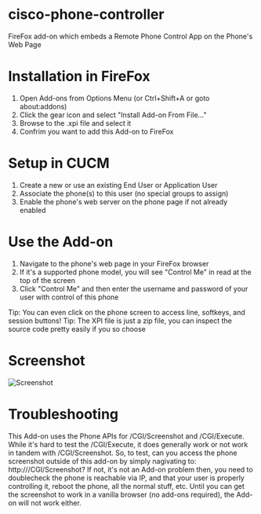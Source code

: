 # cisco-phone-controller
FireFox add-on which embeds a Remote Phone Control App on the Phone's Web Page

# Installation in FireFox
1. Open Add-ons from Options Menu (or Ctrl+Shift+A or goto about:addons)
2. Click the gear icon and select "Install Add-on From File..."
3. Browse to the .xpi file and select it
4. Confrim you want to add this Add-on to FireFox

# Setup in CUCM
1. Create a new or use an existing End User or Application User
2. Associate the phone(s) to this user (no special groups to assign)
3. Enable the phone's web server on the phone page if not already enabled

# Use the Add-on
1. Navigate to the phone's web page in your FireFox browser
2. If it's a supported phone model, you will see "Control Me" in read at the top of the screen
3. Click "Control Me" and then enter the username and password of your user with control of this phone

Tip: You can even click on the phone screen to access line, softkeys, and session buttons!
Tip: The XPI file is just a zip file, you can inspect the source code pretty easily if you so choose

# Screenshot
![Screenshot](https://i.imgur.com/SOCAAE3.png)

# Troubleshooting
This Add-on uses the Phone APIs for /CGI/Screenshot and /CGI/Execute.  While it's hard to test the /CGI/Execute, it does generally work or not work in tandem with /CGI/Screenshot.
So, to test, can you access the phone screenshot outside of this add-on by simply nagivating to: http://<phone ip>/CGI/Screenshot?  If not, it's not an Add-on problem then, you need to doublecheck the phone is reachable via IP, and that your user is properly controlling it, reboot the phone, all the normal stuff, etc.  Until you can get the screenshot to work in a vanilla browser (no add-ons required), the Add-on will not work either.

